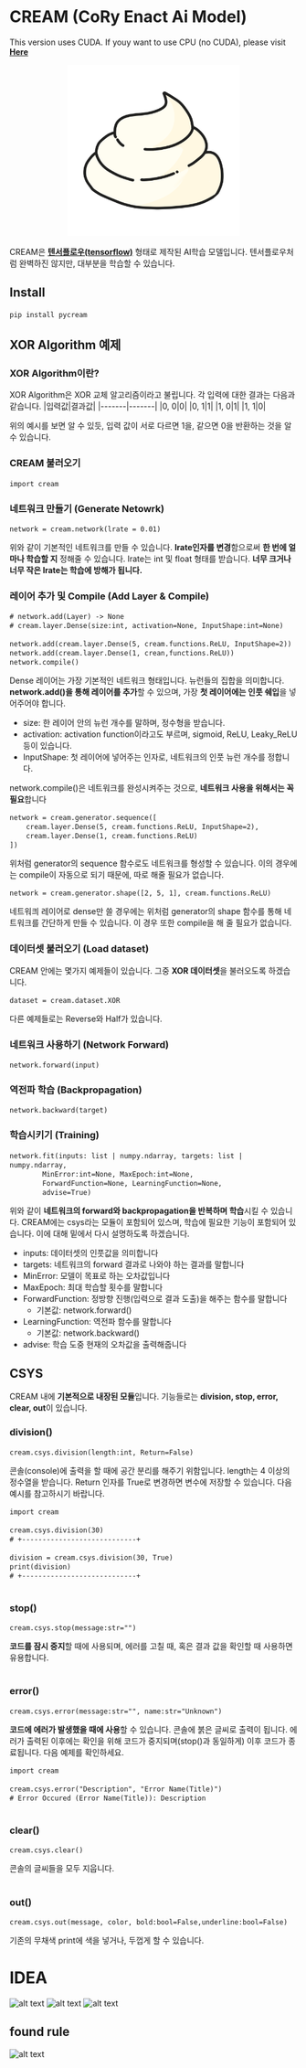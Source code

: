 # CREAM (CoRy Enact Ai Model)
This version uses CUDA. If youy want to use CPU (no CUDA), please visit [**Here**](https://github.com/mangto/CREAM)
<div align="center">
<img src="./CREAM.png" width="300px" height="300px" title="Github_Logo"/>
</div>

CREAM은 [**텐서플로우(tensorflow)**](https://github.com/tensorflow/tensorflow) 형태로 제작된 AI학습 모델입니다. 텐서플로우처럼 완벽하진 않지만, 대부분을 학습할 수 있습니다.

## Install
```
pip install pycream
```

## XOR Algorithm 예제

### XOR Algorithm이란?
XOR Algorithm은 XOR 교체 알고리즘이라고 불립니다. 각 입력에 대한 결과는 다음과 같습니다.
|입력값|결과값| 
|-------|-------|
|0, 0|0|
|0, 1|1|
|1, 0|1|
|1, 1|0|

위의 예시를 보면 알 수 있듯, 입력 값이 서로 다르면 1을, 같으면 0을 반환하는 것을 알 수 있습니다.

### CREAM 불러오기

    import cream

### 네트워크 만들기 (Generate Netowrk)

    network = cream.network(lrate = 0.01)
위와 같이 기본적인 네트워크를 만들 수 있습니다. **lrate인자를 변경**함으로써 **한 번에 얼마나 학습할 지** 정해줄 수 있습니다. lrate는 int  및 float 형태를 받습니다. **너무 크거나 너무 작은 lrate는 학습에 방해가 됩니다.**

### 레이어 추가 및 Compile (Add Layer & Compile)

    # network.add(Layer) -> None
	# cream.layer.Dense(size:int, activation=None, InputShape:int=None)
	
    network.add(cream.layer.Dense(5, cream.functions.ReLU, InputShape=2))
    network.add(cream.layer.Dense(1, crean,functions.ReLU))
    network.compile()
Dense 레이어는 가장 기본적인 네트워크 형태입니다. 뉴런들의 집합을 의미합니다. **network.add()을 통해 레이어를 추가**할 수 있으며, 가장 **첫 레이어에는 인풋 쉐입**을 넣어주어야 합니다.

 - size: 한 레이어 안의 뉴런 개수를 말하며, 정수형을 받습니다.
 - activation: activation function이라고도 부르며, sigmoid, ReLU, Leaky_ReLU 등이 있습니다.
 - InputShape: 첫 레이어에 넣어주는 인자로, 네트워크의 인풋 뉴런 개수를 정합니다. 

network.compile()은 네트워크를 완성시켜주는 것으로, **네트워크 사용을 위해서는 꼭 필요**합니다

    network = cream.generator.sequence([
        cream.layer.Dense(5, cream.functions.ReLU, InputShape=2),
        cream.layer.Dense(1, cream.functions.ReLU)
    ])
위처럼 generator의 sequence 함수로도 네트워크를 형성할 수 있습니다. 이의 경우에는 compile이 자동으로 되기 때문에, 따로 해줄 필요가 없습니다.

    network = cream.generator.shape([2, 5, 1], cream.functions.ReLU)
네트워킈 레이어로 dense만 쓸 경우에는 위처럼 generator의 shape 함수를 통해 네트워크를 간단하게 만들 수 있습니다. 이 경우 또한 compile을 해 줄 필요가 없습니다.
### 데이터셋 불러오기 (Load dataset)
CREAM 안에는 몇가지 예제들이 있습니다. 그중 **XOR 데이터셋**을 불러오도록 하겠습니다.

    dataset = cream.dataset.XOR

다른 예제들로는 Reverse와 Half가 있습니다.

### 네트워크 사용하기 (Network Forward)

    network.forward(input)

### 역전파 학습 (Backpropagation)

    network.backward(target)

### 학습시키기 (Training)

    network.fit(inputs: list | numpy.ndarray, targets: list | numpy.ndarray,
            MinError:int=None, MaxEpoch:int=None,
            ForwardFunction=None, LearningFunction=None,
            advise=True)

위와 같이 **네트워크의 forward와 backpropagation을 반복하며 학습**시킬 수 있습니다.
CREAM에는 csys라는 모듈이 포함되어 있스며, 학습에 필요한 기능이 포함되어 있습니다. 이에 대해 밑에서 다시 설명하도록 하겠습니다.
- inputs: 데이터셋의 인풋값을 의미합니다
- targets: 네트워크의 forward 결과로 나와야 하는 결과를 말합니다
- MinError: 모델이 목표로 하는 오차값입니다
- MaxEpoch: 최대 학습할 횟수를 말합니다
- ForwardFunction: 정방향 진행(입력으로 결과 도출)을 해주는 함수를 말합니다
  * 기본값: network.forward()
- LearningFunction: 역전파 함수를 말합니다
  * 기본값: network.backward()
- advise: 학습 도중 현재의 오차값을 출력해줍니다

## CSYS
CREAM 내에 **기본적으로 내장된 모듈**입니다. 기능들로는 **division, stop, error, clear, out**이 있습니다.

### division()

    cream.csys.division(length:int, Return=False)
콘솔(console)에 출력을 할 때에 공간 분리를 해주기 위함입니다. length는 4 이상의 정수열을 받습니다. Return 인자를 True로 변경하면 변수에 저장할 수 있습니다. 다음 예시를 참고하시기 바랍니다.

    import cream
	
	cream.csys.division(30)
	# +----------------------------+
	
	division = cream.csys.division(30, True)
	print(division)
	# +----------------------------+
#
### stop()

    cream.csys.stop(message:str="")
**코드를 잠시 중지**할 때에 사용되며, 에러를 고칠 때, 혹은 결과 값을 확인할 때 사용하면 유용합니다.

#
### error()

    cream.csys.error(message:str="", name:str="Unknown")
**코드에 에러가 발생했을 때에 사용**할 수 있습니다. 콘솔에 붉은 글씨로 출력이 됩니다. 에러가 출력된 이후에는 확인을 위해 코드가 중지되며(stop()과 동일하게) 이후 코드가 종료됩니다. 다음 예제를 확인하세요.

    import cream

	cream.csys.error("Description", "Error Name(Title)")
	# Error Occured (Error Name(Title)): Description

#
### clear()
```
cream.csys.clear()
```
콘솔의 글씨들을 모두 지웁니다.

#
### out()
```
cream.csys.out(message, color, bold:bool=False,underline:bool=False)
```
기존의 무채색 print에 색을 넣거나, 두껍게 할 수 있습니다.

# IDEA

![alt text](https://postfiles.pstatic.net/MjAyMjA3MTlfOTYg/MDAxNjU4MTY0MDM0OTcy.qDFvkYMrnnRLBpPzgGTMQt-dnaC-XxJLvLoqiM6rVesg.5VnCvtSvQ2_QyOlec59iNiXmrSxI2yd73cV2XyM7-pAg.JPEG.aka0115/KakaoTalk_20220719_020700741.jpg?type=w966)
![alt text](https://postfiles.pstatic.net/MjAyMjA3MTlfMjA0/MDAxNjU4MTY2NTUyMTY5.MiJpLbySyfZypTxtKwFTuB5dR_JswpWcB22jkf-B_aEg.1JTLRsl0VCxgV-oDl_4yVvWskoU3CNLErbR-3iCAMrQg.JPEG.aka0115/KakaoTalk_20220719_024849967.jpg?type=w966)
![alt text](https://postfiles.pstatic.net/MjAyMjA3MTlfMTI4/MDAxNjU4MTk5NTI3Njkz.e9lyl50oNK4BSqNUmEY3TA6R_kUaLs9wmByScUOiqIUg.Lbi46U5RiAVZG9p8fm4QKt6TLexjYjrWTqv3BPkfsuUg.JPEG.aka0115/KakaoTalk_20220719_115803300.jpg?type=w966)
## found rule
![alt text](https://postfiles.pstatic.net/MjAyMjA3MTlfMjU2/MDAxNjU4MjE4OTcwMDc1.qyneHM0mzXU61LIiIgnfBK2BpLVtREd83k47lMe5hGQg.qQPVUQojdqblOlw5NLO38fMaUNkM_5sy4B_DR2YX6RAg.JPEG.aka0115/KakaoTalk_20220719_172207256.jpg?type=w966)
